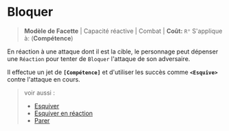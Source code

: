 # Bloquer

> **Modèle de Facette** \| Capacité réactive \| Combat \| **Coût:** `R°` S'applique à: \(**Compétence**\)

En réaction à une attaque dont il est la cible, le personnage peut dépenser une `Réaction` pour tenter de `Bloquer` l'attaque de son adversaire.

Il effectue un jet de **`[Compétence]`** et d'utiliser les succès comme **`<Esquive>`** contre l'attaque en cours.

> voir aussi :
>
> * [Esquiver](https://trello.com/c/OUGIeI4Y/118) 
> * [Esquiver en réaction](https://trello.com/c/9hAjhUOs/159)
> * [Parer](https://trello.com/c/wZfjrBjI/62)

